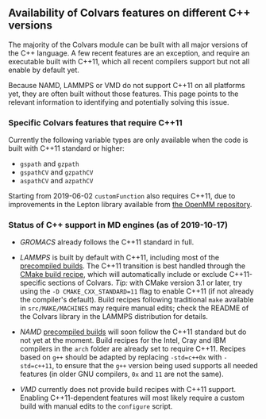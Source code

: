 ## Availability of Colvars features on different C++ versions

The majority of the Colvars module can be built with all major versions of the C++ language.  A few recent features are an exception, and require an executable built with C++11, which all recent compilers support but not all enable by default yet.

Because NAMD, LAMMPS or VMD do not support C++11 on all platforms yet, they are often built without those features.  This page points to the relevant information to identifying and potentially solving this issue.


### Specific Colvars features that require C++11

Currently the following variable types are only available when the code is built with C++11 standard or higher:
- `gspath` and `gzpath`
- `gspathCV` and `gzpathCV`
- `aspathCV` and `azpathCV`

Starting from 2019-06-02 `customFunction` also requires C++11, due to improvements in the Lepton library available from [the OpenMM repository](https://github.com/openmm/openmm).

### Status of C++ support in MD engines (as of 2019-10-17)

- _GROMACS_ already follows the C++11 standard in full.

- _LAMMPS_ is built by default with C++11, including most of the [precompiled builds](https://lammps.sandia.gov/download.html).  The C++11 transition is best handled through the [CMake build recipe](https://lammps.sandia.gov/doc/Build_cmake.html), which will automatically include or exclude C++11-specific sections of Colvars.  *Tip:* with CMake version 3.1 or later, try using the `-D CMAKE_CXX_STANDARD=11` flag to enable C++11 (if not already the compiler's default).  Build recipes following traditional `make` available in `src/MAKE/MACHINES` may require manual edits; check the README of the Colvars library in the LAMMPS distribution for details.

- _NAMD_ [precompiled builds](http://www.ks.uiuc.edu/Development/Download/download.cgi?PackageName=NAMD) will soon follow the C++11 standard but do not yet at the moment.  Build recipes for the Intel, Cray and IBM compilers in the `arch` folder are already set to require C++11.  Recipes based on `g++` should be adapted by replacing `-std=c++0x` with `-std=c++11`, to ensure that the `g++` version being used supports all needed features (in older GNU compilers, `0x` and `11` are not the same).

- _VMD_ currently does not provide build recipes with C++11 support.  Enabling C++11-dependent features will most likely require a custom build with manual edits to the `configure` script.
